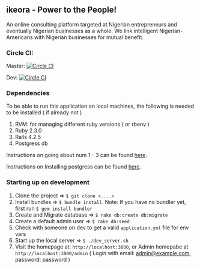 ## ikeora - Power to the People!

An online consulting platform targeted at Nigerian entrepreneurs and eventually Nigerian businesses as a whole. We link intelligent Nigerian-Americans with Nigerian businesses for mutual benefit.

### Circle CI:

Master: [![Circle CI](https://circleci.com/gh/SundayAdefila/ikeora/tree/master.svg?style=svg&circle-token=c524bb3f1d7191222b2ae6b11aeb653d121d9c8a)](https://circleci.com/gh/SundayAdefila/ikeora/tree/master)

Dev: [![Circle CI](https://circleci.com/gh/SundayAdefila/ikeora/tree/dev.svg?style=svg&circle-token=c524bb3f1d7191222b2ae6b11aeb653d121d9c8a)](https://circleci.com/gh/SundayAdefila/ikeora/tree/dev)

### Dependencies

To be able to run this application on local machines, the following is needed to be installed ( if already not )

1. RVM: for managing different ruby versions ( or rbenv )
2. Ruby 2.3.0
3. Rails 4.2.5
4. Postgress db

Instructions on going about num 1 - 3 can be found [here](https://rvm.io/rvm/install).

Instructions on Installing postgress can be found [here](https://www.moncefbelyamani.com/how-to-install-postgresql-on-a-mac-with-homebrew-and-lunchy/).



### Starting up on development

1. Clone the project => `$ git clone <....>`
2. Install bundles => `$ bundle install`. Note: If you have no bundler yet, first run `$ gem install bundler`
3. Create and Migrate database => `$ rake db:create db:migrate`
4. Create a default admin user => `$ rake db:seed`
4. Check with someone on dev to get a valid `application.yml` file for env vars
5. Start up the local server => `$ ./dev_server.sh`
6. Visit the homepage at: `http://localhost:3000`, or Admin homepabe at `http://localhost:3000/admin` ( Login with email: admin@example.com, password: password )
    